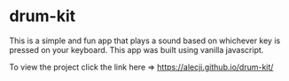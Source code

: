# drum-kit

This is a simple and fun app that plays a sound based on whichever key is pressed on your keyboard. This app was built using vanilla javascript.

To view the project click the link here => https://alecji.github.io/drum-kit/
